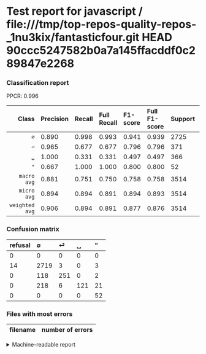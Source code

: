 # Test report for javascript / file:///tmp/top-repos-quality-repos-_1nu3kix/fantasticfour.git HEAD 90ccc5247582b0a7a145ffacddf0c289847e2268

### Classification report

PPCR: 0.996

| Class | Precision | Recall | Full Recall | F1-score | Full F1-score | Support | Full Support | PPCR |
|------:|:----------|:-------|:------------|:---------|:---------|:--------|:-------------|:-----|
| `∅` | 0.890| 0.998| 0.993| 0.941| 0.939| 2725| 2739| 0.995 |
| `⏎` | 0.965| 0.677| 0.677| 0.796| 0.796| 371| 371| 1.000 |
| `␣` | 1.000| 0.331| 0.331| 0.497| 0.497| 366| 366| 1.000 |
| `"` | 0.667| 1.000| 1.000| 0.800| 0.800| 52| 52| 1.000 |
| `macro avg` | 0.881| 0.751| 0.750| 0.758| 0.758| 3514| 3528| 0.996 |
| `micro avg` | 0.894| 0.894| 0.891| 0.894| 0.893| 3514| 3528| 0.996 |
| `weighted avg` | 0.906| 0.894| 0.891| 0.877| 0.876| 3514| 3528| 0.996 |

### Confusion matrix

|refusal|  ∅| ⏎| ␣| "| 
|:---|:---|:---|:---|:---|
|0 |0 |0 |0 |0 |
|14 |2719 |3 |0 |3 |
|0 |118 |251 |0 |2 |
|0 |218 |6 |121 |21 |
|0 |0 |0 |0 |52 |

### Files with most errors

| filename | number of errors|
|:----:|:-----|

<details>
    <summary>Machine-readable report</summary>
```json
{
  "cl_report": {"\"": {"f1-score": 0.8, "precision": 0.6666666666666666, "recall": 1.0, "support": 52}, "macro avg": {"f1-score": 0.7583282416851487, "precision": 0.8805169121658483, "recall": 0.751237280815725, "support": 3514}, "micro avg": {"f1-score": 0.8944223107569721, "precision": 0.8944223107569721, "recall": 0.8944223107569721, "support": 3514}, "weighted avg": {"f1-score": 0.8771739868993088, "precision": 0.9061237785977126, "recall": 0.8944223107569721, "support": 3514}, "\u2205": {"f1-score": 0.9408304498269896, "precision": 0.8900163666121113, "recall": 0.9977981651376147, "support": 2725}, "\u23ce": {"f1-score": 0.7955625990491283, "precision": 0.9653846153846154, "recall": 0.6765498652291105, "support": 371}, "\u2423": {"f1-score": 0.49691991786447637, "precision": 1.0, "recall": 0.33060109289617484, "support": 366}},
  "cl_report_full": {"\"": {"f1-score": 0.8, "precision": 0.6666666666666666, "recall": 1.0, "support": 52}, "macro avg": {"f1-score": 0.7577599112442797, "precision": 0.8805169121658483, "recall": 0.7499622557781267, "support": 3528}, "micro avg": {"f1-score": 0.8926441351888669, "precision": 0.8944223107569721, "recall": 0.8908730158730159, "support": 3528}, "weighted avg": {"f1-score": 0.8756616745894528, "precision": 0.9060598602961825, "recall": 0.8908730158730159, "support": 3528}, "\u2205": {"f1-score": 0.938557128063514, "precision": 0.8900163666121113, "recall": 0.9926980649872216, "support": 2739}, "\u23ce": {"f1-score": 0.7955625990491283, "precision": 0.9653846153846154, "recall": 0.6765498652291105, "support": 371}, "\u2423": {"f1-score": 0.49691991786447637, "precision": 1.0, "recall": 0.33060109289617484, "support": 366}},
  "ppcr": 0.996031746031746
}
```
</details>
